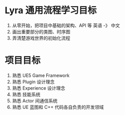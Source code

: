 # Lyra 通用流程学习目标
1. 从零开始，把项目中基础的架构、API 等 英语 -》 中文
2. 画出重要部分的类图、时序图
3. 弄清楚游戏世界的初始化流程

# 项目目标
1. 熟悉 UE5 Game Framework
2. 熟悉 Plugin 设计理念
3. 熟悉 Experience 设计理念
4. 熟悉 技能系统
5. 熟悉 Actor 间通信系统
6. 熟悉 UE 蓝图和 C++ 代码各自负责的开发领域

